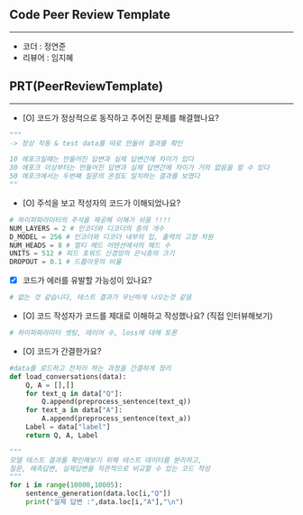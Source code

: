 ## Code Peer Review Template
---
* 코더 : 정연준    
* 리뷰어 : 임지혜


## PRT(PeerReviewTemplate)
---
- [O] 코드가 정상적으로 동작하고 주어진 문제를 해결했나요?
```python
"""
-> 정상 작동 & test data를 따로 만들어 결과를 확인

10 에포크일떄는 만들어진 답변과 실제 답변간에 차이가 있다
30 에포크 이상부터는 만들어진 답변과 실제 답변간에 차이가 거의 없음을 알 수 있다
50 에포크에서는 두번째 질문의 온점도 일치하는 결과를 보였다
""
```
- [O] 주석을 보고 작성자의 코드가 이해되었나요?
```python
# 하이퍼파라미터의 주석을 제공해 이해가 쉬움 !!!!
NUM_LAYERS = 2 # 인코더와 디코더의 층의 개수
D_MODEL = 256 # 인코더와 디코더 내부의 입, 출력의 고정 차원
NUM_HEADS = 8 # 멀티 헤드 어텐션에서의 헤드 수 
UNITS = 512 # 피드 포워드 신경망의 은닉층의 크기
DROPOUT = 0.1 # 드롭아웃의 비율
```

- [X] 코드가 에러를 유발할 가능성이 있나요?
```python
# 없는 것 같습니다, 테스트 결과가 무난하게 나오는것 같음 
```
- [O] 코드 작성자가 코드를 제대로 이해하고 작성했나요? (직접 인터뷰해보기)
```python
# 하이퍼파라미터 셋팅, 레이어 수, loss에 대해 토론
```
- [O] 코드가 간결한가요?
```python
#data를 로드하고 전처리 하는 과정을 간결하게 정리
def load_conversations(data):
    Q, A = [],[]
    for text_q in data["Q"]:
        Q.append(preprocess_sentence(text_q))
    for text_a in data["A"]:
        A.append(preprocess_sentence(text_a))
    Label = data["label"]
    return Q, A, Label

"""
모델 테스트 결과를 확인해보기 위해 테스트 데이터를 분리하고, 
질문, 예측답변, 실제답변을 직관적으로 비교할 수 있는 코드 작성
"""
for i in range(10000,10005):
    sentence_generation(data.loc[i,"Q"])
    print("실제 답변 :",data.loc[i,"A"],"\n")
```
